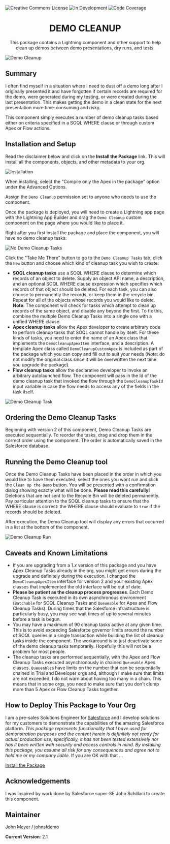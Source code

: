 ![Creative Commons License](https://img.shields.io/badge/license-Creative%20Commons-success) ![In Development](https://img.shields.io/badge/status-Released-success) ![Code Coverage](https://img.shields.io/badge/apex%20code%20coverage-100%25-success)

<h1 align="center">DEMO CLEANUP</h1>
<p align="center">
This package contains a Lightning component and other support to help clean up demos between demo presentations, dry runs, and tests.
</p>

![Demo Cleanup](/images/Demo_Cleanup.png)

## Summary

I often find myself in a situation where I need to dust off a demo long after I originally presented it and have forgotten if certain records are required for the demo, were generated during my testing, or were created during the last presentation. This makes getting the demo in a clean state for the next presentation more time-consuming and risky.

This component simply executes a number of demo cleanup tasks based either on criteria specified in a SOQL WHERE clause or through custom Apex or Flow actions.

## Installation and Setup

Read the disclaimer below and click on the **Install the Package** link. This will install all the components, objects, and other metadata to your org.

![Installation](/images/Install.png)

When installing, select the "Compile only the Apex in the package" option under the Advanced Options.

Assign the `Demo Cleanup` permission set to anyone who needs to use the component.

Once the package is deployed, you will need to create a Lightning app page with the Lightning App Builder and drag the `Demo Cleanup` custom component on the page where you would like to place it.

Right after you first install the package and place the component, you will have no demo cleanup tasks:

![No Demo Cleanup Tasks](/images/Demo_Cleanup_No_Tasks.png)

Click the "Take Me There" button to go to the `Demo Cleanup Tasks` tab, click the `New` button and choose which kind of cleanup task you wish to create:

- **SOQL cleanup tasks** use a SOQL WHERE clause to determine which records of an object to delete. Supply an object API name, a description, and an optional SOQL WHERE clause expression which specifies which records of that object should be deleted. For each task, you can also choose to permanently the records, or keep them in the recycle bin. Repeat for all of the objects whose records you would like to delete. **Note**: The component will check for tasks which attempt to clean up records of the same object, and disable any beyond the first. To fix this, combine the multiple Demo Cleanup Tasks into a single one with a unified WHERE clause.
- **Apex cleanup tasks** allow the Apex developer to create arbitrary code to perform cleanup tasks that SOQL cannot handle by itselt. For these kinds of tasks, you need to enter the name of an Apex class that implements the `DemoCleanupApexItem` interface, and a description. A template Apex class called `DemoCleanupCustomApex` is included as part of the package which you can copy and fill out to suit your needs (_Note_: do not modify the original class since it will be overwritten the next time you upgrade the package).
- **Flow cleanup tasks** allow the declarative developer to invoke an arbitrary autolaunched flow. The component will pass in the Id of the demo cleanup task that invoked the flow through the `DemoCleanupTaskId` input variable in case the flow needs to access any of the fields in the task itself.

![Demo Cleanup Task](/images/Demo_Cleanup_Task.png)

## Ordering the Demo Cleanup Tasks

Beginning with version 2 of this component, Demo Cleanup Tasks are executed sequentially. To reorder the tasks, drag and drop them in the correct order using the component. The order is automatically saved in the Salesforce database.

## Running the Demo Cleanup tool

Once the Demo Cleanup Tasks have been placed in the order in which you would like to have them executed, select the ones you want run and click the `Clean Up the Demo` button. You will be presented with a confirmation dialog showing exactly what will be done. **Please read this carefully!** Deletions that are not sent to the Recycle Bin will be deleted permanently. Pay particular attention to the SOQL cleanup tasks to ensure that the WHERE clause is correct: the WHERE clause should evaluate to `true` if the records should be deleted.

After execution, the Demo Cleanup tool will display any errors that occurred in a list at the bottom of the component.

![Demo Cleanup Run](/images/Demo_Cleanup_Run.png)

## Caveats and Known Limitations

- If you are upgrading from a 1._x_ version of this package and you have Apex Cleanup Tasks already in the org, you might get errors during the upgrade and definitely during the execution. I changed the `DemoCleanupApexItem` interface for version 2 and your existing Apex classes that implemented the old interface will be out of date.
- **Please be patient as the cleanup process progresses**. Each Demo Cleanup Task is executed in its own asynchronous environment (`Batchable` for SOQL Cleanup Tasks and `Queueable` for Apex and Flow Cleanup Tasks). During times that the Salesforce infrastructure is particularly busy, you may see wait times of up to several minutes before a task is begun.
- You may have a maximum of 90 cleanup tasks active at any given time. This is to avoid exceeding Salesforce governor limits around the number of SOQL queries in a single transaction while building the list of cleanup tasks inside the component. The workaround is to just deactivate some of the demo cleanup tasks temporarily. Hopefully this will not be a problem for most people.
- The cleanup tasks are performed sequentially, with the Apex and Flow Cleanup Tasks executed asynchronously in chained `Queueable` Apex classes. `Queueable`s have limits on the number that can be sequentially chained in Trial and Developer orgs and, although I make sure that limits are not exceeded, I do not warn about having too many in a chain. This means that in some orgs, you need to make sure that you don't clump more than 5 Apex or Flow Cleanup Tasks together.

## How to Deploy This Package to Your Org

I am a pre-sales Solutions Engineer for [Salesforce](https://www.salesforce.com) and I develop solutions for my customers to demonstrate the capabilities of the amazing Salesforce platform. _This package represents functionality that I have used for demonstration purposes and the content herein is definitely not ready for actual production use; specifically, it has not been tested extensively nor has it been written with security and access controls in mind. By installing this package, you assume all risk for any consequences and agree not to hold me or my company liable._ If you are OK with that ...

[Install the Package](https://login.salesforce.com/packaging/installPackage.apexp?p0=04t2E000003ocuRQAQ)

## Acknowledgements

I was inspired by work done by Salesforce super-SE John Schillaci to create this component.

## Maintainer

[John Meyer / johnsfdemo](https://github.com/johnsfdemo)

**Current Version**: 2.1
